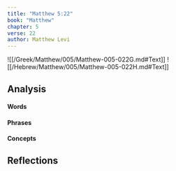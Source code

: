 ```yaml
---
title: "Matthew 5:22"
book: "Matthew"
chapter: 5
verse: 22
author: Matthew Levi
---
```

![[/Greek/Matthew/005/Matthew-005-022G.md#Text]]
![[/Hebrew/Matthew/005/Matthew-005-022H.md#Text]]

## Analysis

#### Words

#### Phrases

#### Concepts

## Reflections

